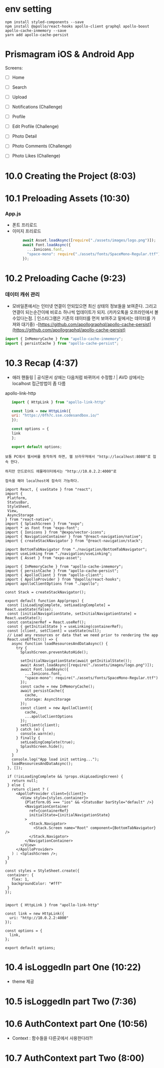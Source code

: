 # env setting

```
npm install styled-components --save
npm install @apollo/react-hooks apollo-client graphql apollo-boost apollo-cache-inmemory --save
yarn add apollo-cache-persist
```

# Prismagram iOS & Android App

Screens:

- [ ] Home
- [ ] Search
- [ ] Upload
- [ ] Notifications (Challenge)
- [ ] Profile
- [ ] Edit Profile (Challenge)
- [ ] Photo Detail
- [ ] Photo Comments (Challenge)
- [ ] Photo Likes (Challenge)


 # 10.0 Creating the Project (8:03)
 
 # 10.1 Preloading Assets (10:30)

 ### App.js
- 폰트 프리로드
- 이미지 프리로드
```js
        await Asset.loadAsync([require("./assets/images/logo.png")]);
        await Font.loadAsync({
          ...Ionicons.font,
          "space-mono": require("./assets/fonts/SpaceMono-Regular.ttf")
        });
```
 
 # 10.2 Preloading Cache (9:23)

### 데이터 캐쉬 관리
 - 모바일폰에서는 인터넷 연결이 안되있으면 최신 상태의 정보들을 보여준다. 그리고 연결이 되는순간이에 비로소 하나씩 업데이트가 되지.
 (카카오톡을 오프라인에서 볼수있다는점. | 인스타그램은 기존의 데이터를 먼저 보여주고 밑에서는 데이터를 가져와 대기중)
 -[https://github.com/apollographql/apollo-cache-persist](https://github.com/apollographql/apollo-cache-persist)
```js
import { InMemoryCache } from "apollo-cache-inmemory";
import { persistCache } from "apollo-cache-persist";


```

 # 10.3 Recap (4:37)
 
 - 애러 핸들링 | 공식문서 상에는 다음처럼 바뀌어서 수정함.! | AVD 상에서는 localhost 접근방법이 좀 다름 

 apollo-link-http

 ```js
    import { HttpLink } from "apollo-link-http"

    const link = new HttpLink({
    uri: "https://0fh7c.sse.codesandbox.io/"
    });

    const options = {
    link
    };

    export default options;

 ```
 ```
 보통 PC에서 웹서버를 동작하게 하면, 웹 브라우져에서 "http://localhost:8080"로 접속 한다.

하지만 안드로이드 에뮬레이터에서는 "http://10.0.2.2:4000"로

접속을 해야 localhost에 접속이 가능하다.
 ```

 ```
 import React, { useState } from "react";
import {
  Platform,
  StatusBar,
  StyleSheet,
  View,
  AsyncStorage
} from "react-native";
import { SplashScreen } from "expo";
import * as Font from "expo-font";
import { Ionicons } from "@expo/vector-icons";
import { NavigationContainer } from "@react-navigation/native";
import { createStackNavigator } from "@react-navigation/stack";

import BottomTabNavigator from "./navigation/BottomTabNavigator";
import useLinking from "./navigation/useLinking";
import { Asset } from "expo-asset";

import { InMemoryCache } from "apollo-cache-inmemory";
import { persistCache } from "apollo-cache-persist";
import { ApolloClient } from "apollo-client";
import { ApolloProvider } from "@apollo/react-hooks";
import apolloClientOptions from "./apollo";

const Stack = createStackNavigator();

export default function App(props) {
  const [isLoadingComplete, setLoadingComplete] = React.useState(false);
  const [initialNavigationState, setInitialNavigationState] = React.useState();
  const containerRef = React.useRef();
  const { getInitialState } = useLinking(containerRef);
  const [client, setClient] = useState(null);
  // Load any resources or data that we need prior to rendering the app
  React.useEffect(() => {
    async function loadResourcesAndDataAsync() {
      try {
        SplashScreen.preventAutoHide();

        setInitialNavigationState(await getInitialState());
        await Asset.loadAsync([require("./assets/images/logo.png")]);
        await Font.loadAsync({
          ...Ionicons.font,
          "space-mono": require("./assets/fonts/SpaceMono-Regular.ttf")
        });
        const cache = new InMemoryCache();
        await persistCache({
          cache,
          storage: AsyncStorage
        });
        const client = new ApolloClient({
          cache,
          ...apolloClientOptions
        });
        setClient(client);
      } catch (e) {
        console.warn(e);
      } finally {
        setLoadingComplete(true);
        SplashScreen.hide();
      }
    }
    console.log("App load init setting...");
    loadResourcesAndDataAsync();
  }, []);

  if (!isLoadingComplete && !props.skipLoadingScreen) {
    return null;
  } else {
    return client ? (
      <ApolloProvider client={client}>
        <View style={styles.container}>
          {Platform.OS === "ios" && <StatusBar barStyle="default" />}
          <NavigationContainer
            ref={containerRef}
            initialState={initialNavigationState}
          >
            <Stack.Navigator>
              <Stack.Screen name="Root" component={BottomTabNavigator} />
            </Stack.Navigator>
          </NavigationContainer>
        </View>
      </ApolloProvider>
    ) : <SplashScreen />;
  }
}

const styles = StyleSheet.create({
  container: {
    flex: 1,
    backgroundColor: "#fff"
  }
});


 ```
```
import { HttpLink } from "apollo-link-http"

const link = new HttpLink({
  uri: "http://10.0.2.2:4000"
});

const options = {
  link,
};

export default options;

```
 # 10.4 isLoggedIn part One (10:22)

 - theme 제공
 
 # 10.5 isLoggedIn part Two (7:36)
 
 # 10.6 AuthContext part One (10:56)
 - Context : 함수들을 다른곳에서 사용한다라?!
 
 # 10.7 AuthContext part Two (8:00)